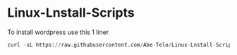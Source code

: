 # Linux-Lnstall-Scripts


To install wordpress use this 1 liner 

```python
curl -sL https://raw.githubusercontent.com/Abe-Telo/Linux-Lnstall-Scripts/main/install_wordpress.sh | sudo bash
```
